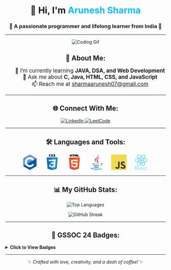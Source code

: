 <h1 align="center">👋 Hi, I'm <span style="color:#00BFFF">Arunesh Sharma</span></h1>
<h3 align="center">🌟 A passionate programmer and lifelong learner from India 🌟</h3>

---

<p align="center">
  <img src="https://media.giphy.com/media/qgQUggAC3Pfv687qPC/giphy.gif" alt="Coding Gif" width="300" />
</p>

<h2 align="center">🚀 About Me:</h2>
<ul align="center" style="list-style-type:none; font-size:1.2em;">
  <li>🌱 I’m currently learning <strong>JAVA, DSA, and Web Development</strong></li>
  <li>💬 Ask me about <strong>C, Java, HTML, CSS, and JavaScript</strong></li>
  <li>📫 Reach me at <a href="mailto:sharmaarunesh07@gmail.com">sharmaarunesh07@gmail.com</a></li>
</ul>

---

<h2 align="center">🌐 Connect With Me:</h2>
<p align="center">
  <a href="https://www.linkedin.com/in/arunesh-sharma-96b74632a" target="_blank">
    <img src="https://img.shields.io/badge/LinkedIn-0077B5?style=for-the-badge&logo=linkedin&logoColor=white" alt="LinkedIn" />
  </a>
  <a href="https://www.leetcode.com/sharmaarunesh07" target="_blank">
    <img src="https://img.shields.io/badge/LeetCode-FFA116?style=for-the-badge&logo=leetcode&logoColor=white" alt="LeetCode" />
  </a>
</p>

---

<h2 align="center">🛠️ Languages and Tools:</h2>
<p align="center" style="display: flex; justify-content: center; gap: 20px;">
  <a href="https://www.cprogramming.com/" target="_blank">
    <img src="https://raw.githubusercontent.com/devicons/devicon/master/icons/c/c-original.svg" alt="C" width="50" height="50" />
  </a>
  <a href="https://www.w3schools.com/css/" target="_blank">
    <img src="https://raw.githubusercontent.com/devicons/devicon/master/icons/css3/css3-original-wordmark.svg" alt="CSS" width="50" height="50" />
  </a>
  <a href="https://www.w3.org/html/" target="_blank">
    <img src="https://raw.githubusercontent.com/devicons/devicon/master/icons/html5/html5-original-wordmark.svg" alt="HTML" width="50" height="50" />
  </a>
  <a href="https://www.java.com" target="_blank">
    <img src="https://raw.githubusercontent.com/devicons/devicon/master/icons/java/java-original.svg" alt="Java" width="50" height="50" />
  </a>
  <a href="https://developer.mozilla.org/en-US/docs/Web/JavaScript" target="_blank">
    <img src="https://raw.githubusercontent.com/devicons/devicon/master/icons/javascript/javascript-original.svg" alt="JavaScript" width="50" height="50" />
  </a>
  <a href="https://reactjs.org/" target="_blank">
    <img src="https://raw.githubusercontent.com/devicons/devicon/master/icons/react/react-original-wordmark.svg" alt="React" width="50" height="50" />
  </a>
</p>

---

<h2 align="center">📊 My GitHub Stats:</h2>
<p align="center">
  <img src="https://github-readme-stats.vercel.app/api/top-langs?username=arunesh2004&show_icons=true&locale=en&layout=compact&theme=radical" alt="Top Languages" />
</p>
<p align="center">
  <img src="https://github-readme-streak-stats.herokuapp.com/?user=arunesh2004&theme=radical" alt="GitHub Streak" />
</p>

---

<h2 align="center">🏅 GSSOC 24 Badges:</h2>
<details>
  <summary><strong>Click to View Badges</strong></summary>
  <p align="center" style="display:flex; flex-wrap:wrap; gap:15px;">
    <a href="https://gssoc.girlscript.tech/leaderboard" target="_blank">
      <img src="https://raw.githubusercontent.com/GSSoC24/Postman-Challenge/main/docs/assets/Postman%20White.png" width="90" height="90" alt="Badge"/>
      <img src="https://raw.githubusercontent.com/GSSoC24/Postman-Challenge/main/docs/assets/1.png" width="90" height="90" alt="Badge"/>
      <img src="https://raw.githubusercontent.com/GSSoC24/Postman-Challenge/main/docs/assets/2.png" width="90" height="90" alt="Badge"/>
      <img src="https://raw.githubusercontent.com/GSSoC24/Postman-Challenge/main/docs/assets/3.png" width="90" height="90" alt="Badge"/>
      <img src="https://raw.githubusercontent.com/GSSoC24/Postman-Challenge/main/docs/assets/4.png" width="90" height="90" alt="Badge"/>
      <img src="https://raw.githubusercontent.com/GSSoC24/Postman-Challenge/main/docs/assets/5.png" width="90" height="90" alt="Badge"/>
      <img src="https://raw.githubusercontent.com/GSSoC24/Postman-Challenge/main/docs/assets/6.png" width="90" height="90" alt="Badge"/>
      <img src="https://raw.githubusercontent.com/GSSoC24/Postman-Challenge/main/docs/assets/7.png" width="90" height="90" alt="Badge"/>
      <img src="https://raw.githubusercontent.com/GSSoC24/Postman-Challenge/main/docs/assets/8.png" width="90" height="90" alt="Badge"/>
      <img src="https://raw.githubusercontent.com/GSSoC24/Contributor/refs/heads/main/assets/Code%20Luminary.png" width="90" height="90" alt="Badge"/>
      <img src="https://raw.githubusercontent.com/GSSoC24/Contributor/refs/heads/main/assets/Git%20Explorer.png" width="90" height="90" alt="Badge"/>
      <img src="https://raw.githubusercontent.com/GSSoC24/Contributor/refs/heads/main/assets/Pull%20Expert.png" width="90" height="90" alt="Badge"/>
    </a>
  </p>
</details>

---

<p align="center">✨ <i>Crafted with love, creativity, and a dash of coffee!</i> ✨</p>
